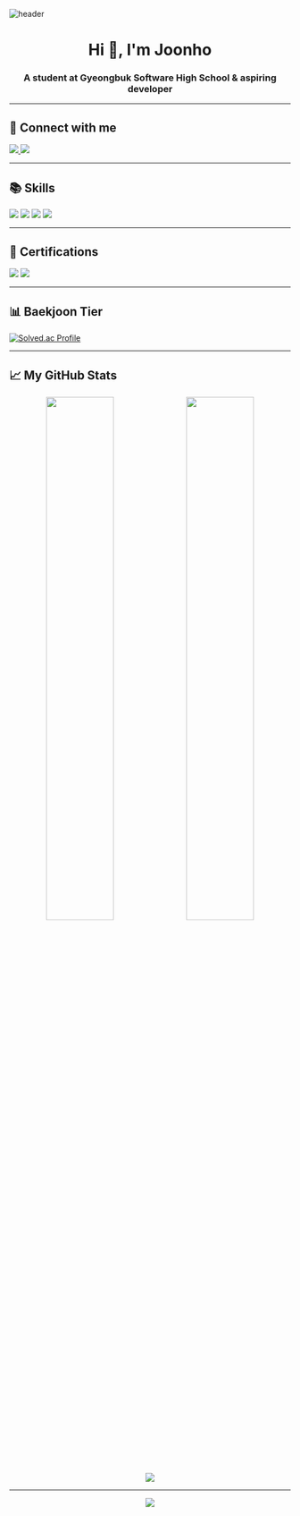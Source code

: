 ![header](https://capsule-render.vercel.app/api?type=waving&color=12&height=300&section=header&text=Joonho's%20Github&fontSize=90&fontColor=ffffff&animation=scaleIn)

<h1 align="center">Hi 👋, I'm Joonho</h1>
<h3 align="center">A student at Gyeongbuk Software High School & aspiring developer</h3>

---

## 📌 Connect with me

<p align="left">
  <a href="https://instagram.com/parkjoonho_07" target="_blank">
    <img src="https://img.shields.io/badge/Instagram-%23E4405F.svg?style=for-the-badge&logo=Instagram&logoColor=white"/>
  </a>
  <a href="https://discordapp.com/users/584018179198812161" target="_blank">
    <img src="https://img.shields.io/badge/Discord-%235865F2.svg?style=for-the-badge&logo=discord&logoColor=white"/>
  </a>
</p>

---

## 📚 Skills

<p>
  <img src="https://img.shields.io/badge/Python-646CFF?style=for-the-badge&logo=python&logoColor=yellow"/>
  <img src="https://img.shields.io/badge/Java-white?style=for-the-badge&logo=java&logoColor=red"/>
  <img src="https://img.shields.io/badge/Spring-6DB33F?style=for-the-badge&logo=Spring&logoColor=black"/>
  <img src="https://img.shields.io/badge/SpringBoot-6DB33F?style=for-the-badge&logo=springboot&logoColor=white"/>
</p>

---

## 📑 Certifications

<p>
  <img src="https://img.shields.io/badge/정보처리기능사-0ABF53?style=for-the-badge&logo=Acclaim&logoColor=white"/>
  <img src="https://img.shields.io/badge/정보처리산업기사-0ABF53?style=for-the-badge&logo=Acclaim&logoColor=white"/>
</p>

---

## 📊 Baekjoon Tier

[![Solved.ac Profile](http://mazassumnida.wtf/api/v2/generate_badge?boj=wns0751)](https://solved.ac/wns0751/)

---

## 📈 My GitHub Stats

<p align="center">
  <img src="https://github-readme-stats.vercel.app/api?username=joonho4&show_icons=true&theme=radical" width="49%"/>
  <img src="https://github-readme-streak-stats.herokuapp.com/?user=joonho4&theme=radical" width="49%"/>
</p>

<p align="center">
  <img src="https://github-readme-activity-graph.vercel.app/graph?username=joonho4&theme=radical"/>
</p>

---

<p align="center">
  <img src="https://capsule-render.vercel.app/api?type=waving&color=12&height=150&section=footer"/>
</p>
